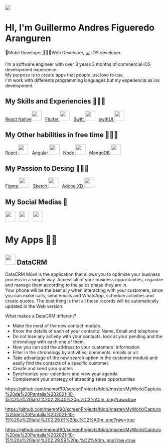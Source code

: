 ![](https://badges.pufler.dev/visits/atrinh0/atrinh0?color=black&logo=github)

# HI, I'm Guillermo Andres Figueredo Aranguren 

📱Mobil Developer,👨🏼‍💻Web Developer, 💻 IOS developer. <br>


I’m a software engineer with over 3 years 3 months of commercial iOS development experience.<br>
My purpose is to create apps that people just love to use.<br>
I'm work with differents programming languages but my experiencia as ios development.<br>

## My Skills and Experiencies 👨🏼‍💻

<a href="https://github.com/memof90/Signal-Clone-ReactNative">React Native<img src="https://img.icons8.com/color/96/000000/react-native.png" width="32"/></a>
&nbsp;
<a href="https://github.com/memof90/Quiz-Flutter-Two"> Flutter <img src="https://img.icons8.com/color/96/000000/flutter.png" width="32"/></a>
&nbsp;
<a href="https://github.com/memof90/MovieApp-Swift-Offline-Online-restApi"> Swift <img src="https://img.icons8.com/color/96/000000/swift.png" width="32"/></a>
&nbsp;
<a href="https://github.com/memof90/Instagram-clone-swift"> swiftUI <img src="https://img.icons8.com/fluency/96/000000/swiftui.png" width="32"/></a>
&nbsp;

## My Other habilities in free time 👨🏼‍💻

<a href="https://bitbucket.org/memof80/confusion-react-app/src/master/"> React <img src="https://img.icons8.com/plasticine/96/000000/react.png" width="32"/></a>
&nbsp;
<a href="https://github.com/memof90/reddit_Clone_Angular11"> Angular <img src="https://img.icons8.com/color/96/000000/angularjs.png" width="32"/></a>
&nbsp;
<a href="https://github.com/memof90/FullStack-App-Node-Express-MongoDB"> Node <img src="https://img.icons8.com/color/96/000000/nodejs.png" width="32"/></a>
&nbsp;
<a href="https://github.com/memof90/FullStack-App-Node-Express-MongoDB"> MongoDB <img src="https://img.icons8.com/color/96/000000/mongodb.png" width="32"/></a>
&nbsp;

## My Passion to Desing 👨🏼‍💻

<a href="https://www.figma.com/file/Zbb43ZGA6rTmHKyP1Ve8Ce/wiframe-walked-dogs-app?node-id=0%3A1"> Figma <img src="https://img.icons8.com/fluency/96/000000/figma.png" width="32"/></a>
&nbsp;
<a href="#"> Sketch <img src="https://img.icons8.com/plasticine/200/000000/sketch.png" width="32"/></a>
&nbsp;
<a href="#"> Adobe XD <img src="https://img.icons8.com/color/96/000000/adobe-xd--v1.png" width="32"/></a>
&nbsp;


## My Social Medias 📲

<a href="https://twitter.com/memof80"><img src="https://img.icons8.com/ios-filled/64/555555/twitter.svg" width="32"/></a>
&nbsp;
<a href="https://www.linkedin.com/in/guillermo-andr%C3%A9s-figueredo-aranguren-814465127"><img src="https://img.icons8.com/ios-filled/64/555555/linkedin.svg" width="32"/></a>
&nbsp;
<a href="https://www.instagram.com/detodounpoquito_code"><img src="https://img.icons8.com/ios-filled/64/555555/instagram.svg" width="32"/></a>
&nbsp;

# My Apps 📱📲

## <img class="logo" src="https://github.com/memof90/screenProjects/blob/master/MyWork/Captura%20de%20Pantalla%202021-10-15%20a%20la(s)%202.29.01%20p.%C2%A0m..png?raw=true" width="32"> DataCRM 

DataCRM Móvil is the application that allows you to optimize your business process in a simple way. Access all of your business opportunities, organize and manage them according to the sales phase they are in.<br>
Your phone will be the best ally when interacting with your customers, since you can make calls, send emails and WhatsApp, schedule activities and create quotes. The best thing is that all these records will be automatically updated in the Web version.<br>

What makes a DataCRM different?

- Make the most of the new contact module.
- Know the details of each of your contacts: Name, Email and telephone
- Do not lose any activity with your contacts, look at your pending and the chronology with each one of them.
- Now you can add the address to your customers' information.
- Filter in the chronology by activities, comments, emails or all.
- Take advantage of the new search option in the customer module and easily find the contacts of a specific customer.
- Create and send your quotes
- Synchronize your calendars and view your agenda
- Complement your strategy of attracting sales opportunities

https://github.com/memof90/screenProjects/blob/master/MyWork/Captura%20de%20Pantalla%202021-10-15%20a%20la(s)%202.28.40%20p.%C2%A0m..png?raw=true

https://github.com/memof90/screenProjects/blob/master/MyWork/Captura%20de%20Pantalla%202021-10-15%20a%20la(s)%202.29.01%20p.%C2%A0m..png?raw=true

https://github.com/memof90/screenProjects/blob/master/MyWork/Captura%20de%20Pantalla%202021-10-15%20a%20la(s)%202.29.59%20p.%C2%A0m..png?raw=true




